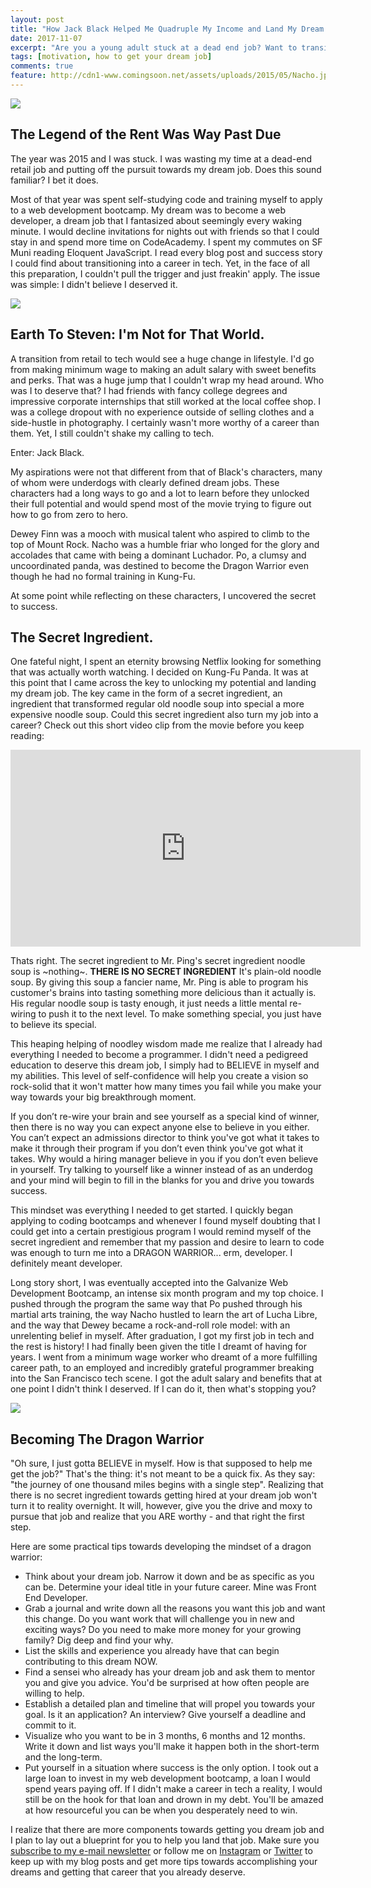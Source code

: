 ```yaml
---
layout: post
title: "How Jack Black Helped Me Quadruple My Income and Land My Dream Job"
date: 2017-11-07
excerpt: "Are you a young adult stuck at a dead end job? Want to transition into your career? Here's one simple way you can make the jump."
tags: [motivation, how to get your dream job]
comments: true
feature: http://cdn1-www.comingsoon.net/assets/uploads/2015/05/Nacho.jpg
---
```


<img src="https://i.pinimg.com/originals/85/d3/43/85d343d2254804e917db97b10cce6e36.gif">

<h2> The Legend of the Rent Was Way Past Due</h2>

The year was 2015 and I was stuck. I was wasting my time at a dead-end retail job and putting off the pursuit towards my dream job. Does this sound familiar? I bet it does. 

Most of that year was spent self-studying code and training myself to apply to a web development bootcamp. My dream was to become a web developer, a dream job that I fantasized about seemingly every waking minute. I would decline invitations for nights out with friends so that I could stay in and spend more time on CodeAcademy. I spent my commutes on SF Muni reading Eloquent JavaScript. I read every blog post and success story I could find about transitioning into a career in tech. Yet, in the face of all this preparation, I couldn't pull the trigger and just freakin' apply. The issue was simple: I didn't believe I deserved it. 


<img src="https://media.giphy.com/media/gGLawDxSqA9GM/giphy.gif">
<h2> Earth To Steven: I'm Not for That World.</h2>
A transition from retail to tech would see a huge change in lifestyle. I'd go from making minimum wage to making an adult salary with sweet benefits and perks. That was a huge jump that I couldn't wrap my head around. Who was I to deserve that? I had friends with fancy college degrees and impressive corporate internships that still worked at the local coffee shop. I was a college dropout with no experience outside of selling clothes and a side-hustle in photography. I certainly wasn't more worthy of a career than them. Yet, I still couldn't shake my calling to tech. 

Enter: Jack Black. 

My aspirations were not that different from that of Black's characters, many of whom were underdogs with clearly defined dream jobs. These characters had a long ways to go and a lot to learn before they unlocked their full potential and would spend most of the movie trying to figure out how to go from zero to hero.

Dewey Finn was a mooch with musical talent who aspired to climb to the top of Mount Rock. 
Nacho was a humble friar who longed for the glory and accolades that came with being a dominant Luchador.
Po, a clumsy and uncoordinated panda, was destined to become the Dragon Warrior even though he had no formal training in Kung-Fu.

At some point while reflecting on these characters, I uncovered the secret to success.

<h2> The Secret Ingredient.</h2>

One fateful night, I spent an eternity browsing Netflix looking for something that was actually worth watching. I decided on Kung-Fu Panda. It was at this point that I came across the key to unlocking my potential and landing my dream job. The key came in the form of a secret ingredient, an ingredient that transformed regular old noodle soup into special a more expensive noodle soup. Could this secret ingredient also turn my job into a career?  Check out this short video clip from the movie before you keep reading: 

<iframe width="560" height="315" src="https://www.youtube.com/embed/K7DnFGdqT8c" frameborder="0" allowfullscreen></iframe>

Thats right. The secret ingredient to Mr. Ping's secret ingredient noodle soup is ~nothing~. <strong>THERE IS NO SECRET INGREDIENT</strong> It's plain-old noodle soup. By giving this soup a fancier name, Mr. Ping is able to program his customer's brains into tasting something more delicious than it actually is. His regular noodle soup is tasty enough, it just needs a little mental re-wiring to push it to the next level. To make something special, you just have to believe its special. 

This heaping helping of noodley wisdom made me realize that I already had everything I needed to become a programmer. I didn't need a pedigreed education to deserve this dream job, I simply had to BELIEVE in myself and my abilities. This level of self-confidence will help you create a vision so rock-solid that it won't matter how many times you fail while you make your way towards your big breakthrough moment.

If you don’t re-wire your brain and see yourself as a special kind of winner, then there is no way you can expect anyone else to believe in you either. You can’t expect an admissions director to think you've got what it takes to make it through their program if you don’t even think you've got what it takes. Why would a hiring manager believe in you if you don’t even believe in yourself.  Try talking to yourself like a winner instead of as an underdog and your mind will begin to fill in the blanks for you and drive you towards success.

This mindset was everything I needed to get started. I quickly began applying to coding bootcamps and whenever I found myself doubting that I could get into a certain prestigious program I would remind myself of the secret ingredient and remember that my passion and desire to learn to code was enough to turn me into a DRAGON WARRIOR... erm, developer. I definitely meant developer.

Long story short, I was eventually accepted into the Galvanize Web Development Bootcamp, an intense six month program and my top choice. I pushed through the program the same way that Po pushed through his martial arts training, the way Nacho hustled to learn the art of Lucha Libre, and the way that Dewey became a rock-and-roll role model: with an unrelenting belief in myself. After graduation, I got my first job in tech and the rest is history! I had finally been given the title I dreamt of having for years. I went from a minimum wage worker who dreamt of a more fulfilling career path, to an employed and incredibly grateful programmer breaking into the San Francisco tech scene. I got the adult salary and benefits that at one point I didn't think I deserved. If I can do it, then what's stopping you?


<img src="https://media.giphy.com/media/nA5AaOLxZ1mWQ/giphy.gif">
<h2>Becoming The Dragon Warrior</h2>
"Oh sure, I just gotta BELIEVE in myself. How is that supposed to help me get the job?" That's the thing: it's not meant to be a quick fix. As they say: "the journey of one thousand miles begins with a single step". Realizing that there is no secret ingredient towards getting hired at your dream job won't turn it to reality overnight. It will, however, give you the drive and moxy to pursue that job and realize that you ARE worthy - and that right the first step. 

Here are some practical tips towards developing the mindset of a dragon warrior:
<ul>
<li> Think about your dream job. Narrow it down and be as specific as you can be. Determine your ideal title in your future career. Mine was Front End Developer.</li>
<li> Grab a journal and write down all the reasons you want this job and want this change. Do you want work that will challenge you in new and exciting ways? Do you need to make more money for your growing family? Dig deep and find your why.</li>
<li> List the skills and experience you already have that can begin contributing to this dream NOW. </li>
<li> Find a sensei who already has your dream job and ask them to mentor you and give you advice. You'd be surprised at how often people are willing to help.</li>
<li> Establish a detailed plan and timeline that will propel you towards your goal. Is it an application? An interview? Give yourself a deadline and commit to it. </li>
<li> Visualize who you want to be in 3 months, 6 months and 12 months. Write it down and list ways you'll make it happen both in the short-term and the long-term. </li>
<li> Put yourself in a situation where success is the only option. I took out a large loan to invest in my web development bootcamp, a loan I would spend years paying off. If I didn't make a career in tech a reality, I would still be on the hook for that loan and drown in my debt.  You'll be amazed at how resourceful you can be when you desperately need to win.</li>
</ul>

I realize that there are more components towards getting you dream job and I plan to lay out a blueprint for you to help you land that job. Make sure you <a href="#mc_embed_signup" target="_blank">subscribe to my e-mail newsletter</a> or follow me on <a href="https://www.instagram.com/luisrochadev/" target="_blank">Instagram</a> or <a href="https://twitter.com/luisrochadev" target="_blank">Twitter</a> to keep up with my blog posts and get more tips towards accomplishing your dreams and getting that career that you already deserve. 
